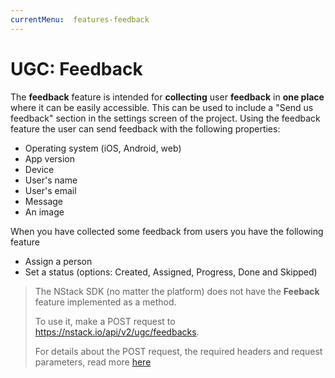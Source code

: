 ```yaml
---
currentMenu:  features-feedback
---
```


# UGC: Feedback

The **feedback** feature is intended for **collecting** user **feedback** in **one place** where it can be easily accessible.
This can be used to include a "Send us feedback" section in the settings screen of the project.
Using the feedback feature the user can send feedback with the following properties:

- Operating system (iOS, Android, web)
- App version
- Device
- User's name
- User's email
- Message
- An image

When you have collected some feedback from users you have the following feature

- Assign a person
- Set a status (options: Created, Assigned, Progress, Done and Skipped)

> The NStack SDK (no matter the platform) does not have the **Feeback** feature implemented as a method.
>
> To use it, make a POST request to https://nstack.io/api/v2/ugc/feedbacks. 
>
> For details about the POST request, the required headers and request parameters, read more [here](https://documenter.getpostman.com/view/12675/S1a8yjgk?version=latest#7156694e-740c-4611-8e71-e9d0df5708a8)

